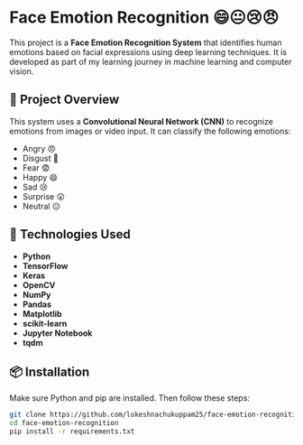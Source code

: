 # Face Emotion Recognition 😄😐😢😠

This project is a **Face Emotion Recognition System** that identifies human emotions based on facial expressions using deep learning techniques. It is developed as part of my learning journey in machine learning and computer vision.

## 🚀 Project Overview

This system uses a **Convolutional Neural Network (CNN)** to recognize emotions from images or video input. It can classify the following emotions:
- Angry 😠
- Disgust 🤢
- Fear 😨
- Happy 😄
- Sad 😢
- Surprise 😲
- Neutral 😐

## 🧠 Technologies Used

- **Python**
- **TensorFlow**
- **Keras**
- **OpenCV**
- **NumPy**
- **Pandas**
- **Matplotlib**
- **scikit-learn**
- **Jupyter Notebook**
- **tqdm**

## 📦 Installation

Make sure Python and pip are installed. Then follow these steps:

```bash
git clone https://github.com/lokeshnachukuppam25/face-emotion-recognition.git
cd face-emotion-recognition
pip install -r requirements.txt
